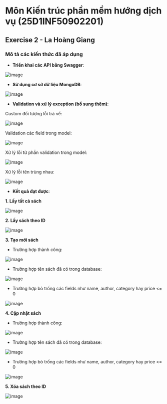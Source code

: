# Môn Kiến trúc phần mềm hướng dịch vụ (25D1INF50902201)

## Exercise 2 - La Hoàng Giang

### Mô tả các kiến thức đã áp dụng 

- **Triển khai các API bằng Swagger**:
  
![image](https://github.com/user-attachments/assets/43a74e97-ce23-45f4-91df-3a9961dacbe6)

- **Sử dụng cơ sở dữ liệu MongoDB**:

![image](https://github.com/user-attachments/assets/17cbacf0-57fc-4264-ba6e-21f495d95de3)

- **Validation và xử lý exception (bổ sung thêm)**:

Custom đối tượng lỗi trả về:

![image](https://github.com/user-attachments/assets/f77f4ec1-b933-476c-9d9c-a5dd54097411)

Validation các field trong model:

![image](https://github.com/user-attachments/assets/a69cf279-674f-44cc-b59c-1b17c8e94dfb)

Xử lý lỗi từ phần validation trong model:

![image](https://github.com/user-attachments/assets/1d99a22a-0dca-47ed-9ab9-b46e51130278)

Xử lý lỗi tên trùng nhau:

![image](https://github.com/user-attachments/assets/5981965d-34db-49f2-a672-8edf320cbc1f)

- **Kết quả đạt được**:
  
**1. Lấy tất cả sách**
   
![image](https://github.com/user-attachments/assets/698b0789-59a0-4c94-8cd0-53d5cfea2775)

**2. Lấy sách theo ID**
   
![image](https://github.com/user-attachments/assets/07d7ba0d-44fd-4d87-a00f-6ecc3d484fc4)

**3. Tạo mới sách**
   
- Trường hợp thành công:
  
![image](https://github.com/user-attachments/assets/5569a925-ea00-4c2d-a4f9-fd8cff8addf8)

- Trường hợp tên sách đã có trong database:
  
![image](https://github.com/user-attachments/assets/10832026-4220-4af5-8af2-cf60ab2325c8)

- Trường hợp bỏ trống các fields như name, author, category hay price <= 0
  
![image](https://github.com/user-attachments/assets/15522218-8b5d-428a-92da-91b8edc8bffd)

**4. Cập nhật sách**

- Trường hợp thành công:
  
![image](https://github.com/user-attachments/assets/fdfbd4f1-e2f7-45fe-9aae-4a6b973b2fc2)

- Trường hợp tên sách đã có trong database:
  
![image](https://github.com/user-attachments/assets/5260c05a-9081-47b3-92dc-0e058501e34f)

- Trường hợp bỏ trống các fields như name, author, category hay price <= 0
  
![image](https://github.com/user-attachments/assets/fa08e407-880d-4e27-bf35-e31163647046)

**5. Xóa sách theo ID**

![image](https://github.com/user-attachments/assets/c35e32e2-1eb9-40c8-8451-530dd593d488)
